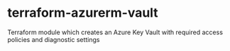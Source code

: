 # terraform-azurerm-vault
Terraform module which creates an Azure Key Vault with required access policies and diagnostic settings
